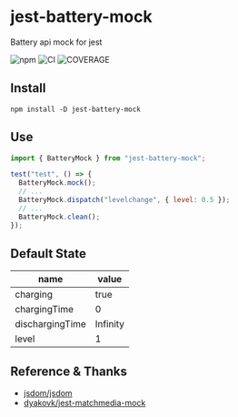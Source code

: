 # jest-battery-mock

Battery api mock for jest

![npm](https://img.shields.io/npm/v/jest-battery-mock?logo=npm&style=for-the-badge)
![CI](https://img.shields.io/github/workflow/status/nodoccat/jest-battery-mock/CI?label=CI&logo=github&style=for-the-badge)
![COVERAGE](https://img.shields.io/codecov/c/github/nodoccat/jest-battery-mock?logo=codecov&style=for-the-badge)

## Install

```shell
npm install -D jest-battery-mock
```

## Use

```js
import { BatteryMock } from "jest-battery-mock";

test("test", () => {
  BatteryMock.mock();
  // ...
  BatteryMock.dispatch("levelchange", { level: 0.5 });
  // ...
  BatteryMock.clean();
});
```

## Default State

| name            | value    |
| --------------- | -------- |
| charging        | true     |
| chargingTime    | 0        |
| dischargingTime | Infinity |
| level           | 1        |

## Reference & Thanks

- [jsdom/jsdom](https://github.com/jsdom/jsdom)
- [dyakovk/jest-matchmedia-mock](https://github.com/dyakovk/jest-matchmedia-mock)
